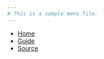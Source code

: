 ```yaml
---
# This is a sample menu file.
---
```


* [Home](@root/)
* [Guide](@root/guide//)
* [Source](https://github.com/dmulholland/shortcodes)
